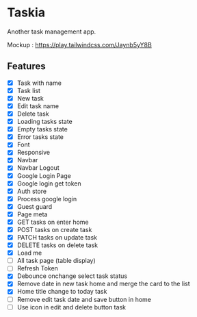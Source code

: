 # Taskia

Another task management app.

Mockup : https://play.tailwindcss.com/Jaynb5yY8B

## Features

- [x] Task with name
- [x] Task list
- [x] New task
- [x] Edit task name
- [x] Delete task
- [x] Loading tasks state
- [x] Empty tasks state
- [x] Error tasks state
- [x] Font
- [x] Responsive
- [x] Navbar
- [x] Navbar Logout
- [x] Google Login Page
- [x] Google login get token
- [x] Auth store
- [x] Process google login
- [x] Guest guard
- [x] Page meta
- [x] GET tasks on enter home
- [x] POST tasks on create task
- [x] PATCH tasks on update task
- [x] DELETE tasks on delete task
- [x] Load me
- [ ] All task page (table display)
- [ ] Refresh Token
- [x] Debounce onchange select task status
- [x] Remove date in new task home and merge the card to the list
- [x] Home title change to today task
- [ ] Remove edit task date and save button in home
- [ ] Use icon in edit and delete button task
